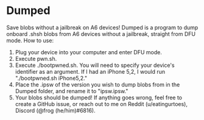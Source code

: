 # Dumped
Save blobs without a jailbreak on A6 devices!
Dumped is a program to dump onboard .shsh blobs from A6 devices without a jailbreak, straight from DFU mode.
How to use: 
1. Plug your device into your computer and enter DFU mode.
2. Execute pwn.sh.
3. Execute ./bootpwned.sh. You will need to specify your device's identifier as an argument. If I had an iPhone 5,2, I would run "./bootpwned.sh iPhone5,2."
4. Place the .ipsw of the version you wish to dump blobs from in the Dumped folder, and rename it to "ipsw.ipsw."
5. Your blobs should be dumped! If anything goes wrong, feel free to create a GitHub issue, or reach out to me on Reddit (u/eatingurtoes), Discord (@frog (he/him)#6816).
